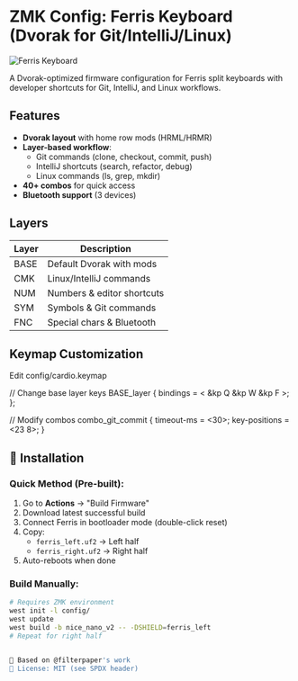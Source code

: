 # ZMK Config: Ferris Keyboard (Dvorak for Git/IntelliJ/Linux)

![Ferris Keyboard](https://i.imgur.com/JKQl6LY.jpg)

A Dvorak-optimized firmware configuration for Ferris split keyboards with developer shortcuts for Git, IntelliJ, and Linux workflows.

## Features

- **Dvorak layout** with home row mods (HRML/HRMR)
- **Layer-based workflow**:
  - Git commands (clone, checkout, commit, push)
  - IntelliJ shortcuts (search, refactor, debug)
  - Linux commands (ls, grep, mkdir)
- **40+ combos** for quick access
- **Bluetooth support** (3 devices)

## Layers

| Layer | Description                  |
|-------|------------------------------|
| BASE  | Default Dvorak with mods     |
| CMK   | Linux/IntelliJ commands      |
| NUM   | Numbers & editor shortcuts   |
| SYM   | Symbols & Git commands       |
| FNC   | Special chars & Bluetooth    |

## Keymap Customization

Edit config/cardio.keymap

// Change base layer keys
BASE_layer {
    bindings = <
        &kp Q    &kp W    &kp F
    >;
};

// Modify combos
combo_git_commit {
    timeout-ms = <30>;
    key-positions = <23 8>;
} 

## 🔧 Installation

### Quick Method (Pre-built):
1. Go to **Actions** → "Build Firmware"
2. Download latest successful build
3. Connect Ferris in bootloader mode (double-click reset)
4. Copy:
   - `ferris_left.uf2` → Left half
   - `ferris_right.uf2` → Right half
5. Auto-reboots when done

### Build Manually:
```bash
# Requires ZMK environment
west init -l config/
west update
west build -b nice_nano_v2 -- -DSHIELD=ferris_left
# Repeat for right half


🔹 Based on @filterpaper's work
🔹 License: MIT (see SPDX header)
